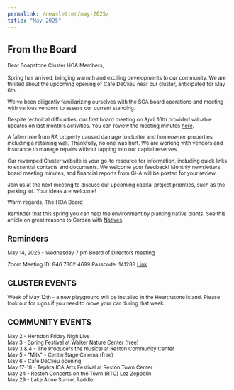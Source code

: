 ```yaml
---
permalink: /newsletter/may-2025/
title: "May 2025"
---
```

## From the Board

<small>Dear Soapstone Cluster HOA Members,

Spring has arrived, bringing warmth and exciting developments to our community. We are thrilled about the upcoming opening of Cafe DeClieu near our cluster, anticipated for May 6th.

We've been diligently familiarizing ourselves with the SCA board operations and meeting with various vendors to assess our current standing.

Despite technical difficulties, our first board meeting on April 16th provided valuable updates on last month's activities. You can review the meeting minutes [here](https://docs.google.com/document/d/15rQ9ToDfrzOQHw_eH-nnpeS_NYOBGD5q/edit?usp=sharing&ouid=112715785925501502631&rtpof=true&sd=true&utm_source=hs_email&utm_medium=email&_hsenc=p2ANqtz-9FkEMRWHBwimFSA2fmBd8mU2LLXe_W8oCKjcgG32wZBVMDaocsJMvImA6XG17k0iEv_JO4).

A fallen tree from RA property caused damage to cluster and homeowner properties, including a retaining wall. Thankfully, no one was hurt. We are working with vendors and insurance to manage repairs without tapping into our capital reserves.

Our revamped Cluster website is your go-to resource for information, including quick links to essential contacts and documents. We welcome your feedback! Monthly newsletters, board meeting minutes, and financial reports from GHA will be posted for your review.

Join us at the next meeting to discuss our upcoming capital project priorities, such as the parking lot. Your ideas are welcome!

Warm regards,
The HOA Board

Reminder that this spring you can help the environment by planting native plants. See this article on great reasons to Garden with [Natives](https://www.plantnovanatives.org/post/five-great-reasons-to-garden-with-natives?utm_source=hs_email&utm_medium=email&_hsenc=p2ANqtz-9FkEMRWHBwimFSA2fmBd8mU2LLXe_W8oCKjcgG32wZBVMDaocsJMvImA6XG17k0iEv_JO4).

## Reminders
May 14, 2025 - Wednesday 7 pm
Board of Directors meeting

Zoom Meeting ID: 846 7302 4699
Passcode: 141288
[Link](https://us06web.zoom.us/j/84673024699?pwd=BvakfEFaF2tb8TuHl75eiXaC8ApJvM.1)

## CLUSTER EVENTS

Week of May 12th - a new playground will be installed in the Hearthstone island. Please look out for signs if you need to move your car during that week.

## COMMUNITY EVENTS

May 2 - Herndon Friday Nigh Live  
May 3 - Spring Festival at Walker Nature Center (free)  
May 3 & 4 - The Producers the musical at Reston Community Center  
May 5 - "Milk" - CenterStage Cinema (free)  
May 6 - Cafe DeClieu opening  
May 17-18 - Tephra ICA Arts Festival at Reston Town Center  
May 24 - Reston Concerts on the Town (RTC) Lez Zeppelin  
May 29 - Lake Anne Sunset Paddle<small>  
